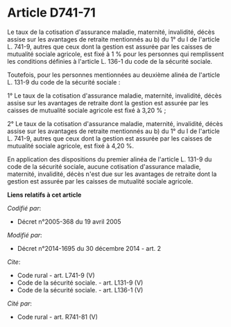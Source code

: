 # Article D741-71

Le taux de la cotisation d'assurance maladie, maternité, invalidité, décès assise sur les avantages de retraite mentionnés au
b) du 1° du I de l'article L. 741-9, autres que ceux dont la gestion est assurée par les caisses de mutualité sociale
agricole, est fixé à 1 % pour les personnes qui remplissent les conditions définies à l'article L. 136-1 du code de la
sécurité sociale. 

Toutefois, pour les personnes mentionnées au deuxième alinéa de l'article L. 131-9 du code de la sécurité sociale : 

1° Le taux de la cotisation d'assurance maladie, maternité, invalidité, décès assise sur les avantages de retraite dont la
gestion est assurée par les caisses de mutualité sociale agricole est fixé à 3,20 % ; 

2° Le taux de la cotisation d'assurance maladie, maternité, invalidité, décès assise sur les avantages de retraite mentionnés
au b) du 1° du I de l'article L. 741-9, autres que ceux dont la gestion est assurée par les caisses de mutualité sociale
agricole, est fixé à 4,20 %. 

En application des dispositions du premier alinéa de l'article L. 131-9 du code de la sécurité sociale, aucune cotisation
d'assurance maladie, maternité, invalidité, décès n'est due sur les avantages de retraite dont la gestion est assurée par les
caisses de mutualité sociale agricole.

**Liens relatifs à cet article**

_Codifié par_:

  - Décret n°2005-368 du 19 avril 2005

_Modifié par_:

  - Décret n°2014-1695 du 30 décembre 2014 - art. 2

_Cite_:

  - Code rural - art. L741-9 (V)
  - Code de la sécurité sociale. - art. L131-9 (V)
  - Code de la sécurité sociale. - art. L136-1 (V)

_Cité par_:

  - Code rural - art. R741-81 (V)

